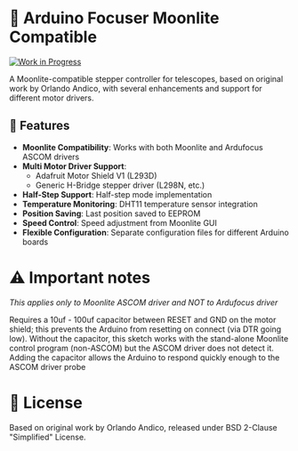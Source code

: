 # 🌙 Arduino Focuser Moonlite Compatible

[![Work in Progress](https://img.shields.io/badge/status-work%20in%20progress-orange.svg)](https://github.com/your-repo/arduino-focuser-moolite-mgz)


A Moonlite-compatible stepper controller for telescopes, based on original work by Orlando Andico, with several enhancements and support for different motor drivers.

## 🚀 Features

- **Moonlite Compatibility**: Works with both Moonlite and Ardufocus ASCOM drivers
- **Multi Motor Driver Support**: 
  - Adafruit Motor Shield V1 (L293D)
  - Generic H-Bridge stepper driver (L298N, etc.)
- **Half-Step Support**: Half-step mode implementation
- **Temperature Monitoring**: DHT11 temperature sensor integration
- **Position Saving**: Last position saved to EEPROM
- **Speed Control**: Speed adjustment from Moonlite GUI
- **Flexible Configuration**: Separate configuration files for different Arduino boards

# ⚠️ Important notes

*This applies only to Moonlite ASCOM driver and NOT to Ardufocus driver*

Requires a 10uf - 100uf capacitor between RESET and GND on the motor shield; this prevents the Arduino from resetting on connect (via DTR going low).  Without the capacitor, this sketch works with the stand-alone Moonlite control program (non-ASCOM) but the ASCOM driver does not detect it.
Adding the capacitor allows the Arduino to respond quickly enough to the ASCOM driver probe

# 📄 License
Based on original work by Orlando Andico, released under BSD 2-Clause "Simplified" License.